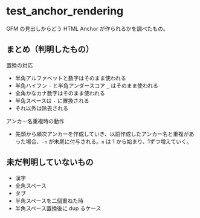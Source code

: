 # test_anchor_rendering

GFM の見出しからどう HTML Anchor が作られるかを調べたもの。

## まとめ（判明したもの）
置換の対応

- 半角アルファベットと数字はそのまま使われる
- 半角ハイフン `-` と半角アンダースコア `_` はそのまま使われる
- 全角かなカナ数字はそのまま使われる
- 半角スペースは `-` に置換される
- それ以外は除去される

アンカー名重複時の動作

- 先頭から順次アンカーを作成していき、以前作成したアンカー名と重複があった場合、`-n` が末尾に付与される。`n` は 1 から始まり、1ずつ増えていく。

## 未だ判明していないもの
- 漢字
- 全角スペース
- タブ
- 半角スペースを二個重ねた時
- 半角スペース置換後に dup るケース
